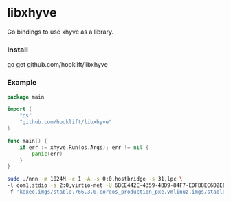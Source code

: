 # libxhyve
Go bindings to use xhyve as a library.

### Install
go get github.com/hooklift/libxhyve

### Example

```go
package main

import (
	"os"
	"github.com/hooklift/libxhyve"
)

func main() {
	if err := xhyve.Run(os.Args); err != nil {
		panic(err)
	}
}
```

```bash
sudo ./nnn -m 1024M -c 1 -A -s 0:0,hostbridge -s 31,lpc \
-l com1,stdio -s 2:0,virtio-net -U 6BCE442E-4359-4BD9-84F7-EDFB8EC6D2EF \
-f 'kexec,imgs/stable.766.3.0.coreos_production_pxe.vmlinuz,imgs/stable.766.3.0.coreos_production_pxe_image.cpio.gz,earlyprintk=serial console=ttyS0 coreos.autologin'
```
